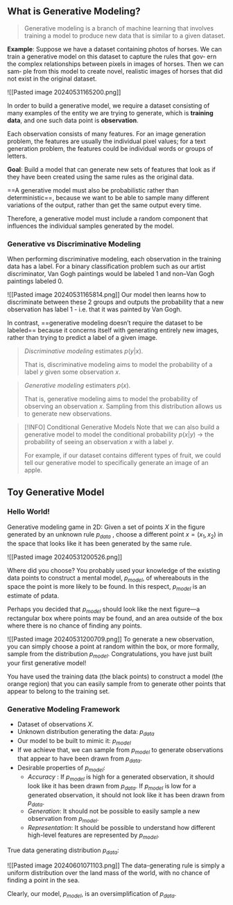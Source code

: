 ## What is Generative Modeling?

> Generative modeling is a branch of machine learning that involves training a model to produce new data that is similar to a given dataset.

**Example**:
Suppose we have a dataset containing photos of horses. We can train a generative model on this dataset to capture the rules that gov‐ ern the complex relationships between pixels in images of horses. Then we can sam‐ ple from this model to create novel, realistic images of horses that did not exist in the original dataset. 

![[Pasted image 20240531165200.png]]

In order to build a generative model, we require a dataset consisting of many examples of the entity we are trying to generate, which is **training data**, and one such data point is **observation**.

Each observation consists of many features. For an image generation problem, the features are usually the individual pixel values; for a text generation problem, the features could be individual words or groups of letters. 

**Goal**: Build a model that can generate new sets of features that look as if they have been created using the same rules as the original data. 

==A generative model must also be probabilistic rather than deterministic==, because we want to be able to sample many different variations of the output, rather than get the same output every time.

Therefore, a generative model must include a random component that influences the individual samples generated by the model. 

### Generative vs Discriminative Modeling

When performing discriminative modeling, each observation in the training data has a label. For a binary classification problem such as our artist discriminator, Van Gogh paintings would be labeled 1 and non–Van Gogh paintings labeled 0.

![[Pasted image 20240531165814.png]]
Our model then learns how to discriminate between these 2 groups and outputs the probability that a new observation has label 1 - i.e. that it was painted by Van Gogh.

In contrast, ==generative modeling doesn’t require the dataset to be labeled== because it concerns itself with generating entirely new images, rather than trying to predict a label of a given image.

> *Discriminative modeling* estimates $p(y|x)$. 
> 
> That is, discriminative modeling aims to model the probability of a label $y$ given some observation $x$.

> *Generative modeling* estimaters $p(x)$.
> 
> That is, generative modeling aims to model the probability of observing an observation $x$. Sampling from this distribution allows us to generate new observations.

> [!INFO] Conditional Generative Models
>  Note that we can also build a generative model to model the conditional probability $p(x|y)$ → the probability of seeing an observation $x$ with a label $y$.  
>  
>  For example, if our dataset contains different types of fruit, we could tell our generative model to specifically generate an image of an apple.

## Toy Generative Model

### Hello World!

Generative modeling game in 2D: 
Given a set of points $X$ in the figure generated by an unknown rule $p_{data}$ , choose a different point $x=(x_1, x_2)$ in the space that looks like it has been generated by the same rule. 

![[Pasted image 20240531200526.png]]

Where did you choose? You probably used your knowledge of the existing data points to construct a mental model, $p_{model}$, of whereabouts in the space the point is more likely to be found. In this respect, $p_{model}$ is an estimate of pdata. 

Perhaps you decided that $p_{model}$ should look like the next figure—a rectangular box where points may be found, and an area outside of the box where there is no chance of finding any points.

![[Pasted image 20240531200709.png]]
To generate a new observation, you can simply choose a point at random within the box, or more formally, sample from the distribution $p_{model}$. Congratulations, you have just built your first generative model! 

You have used the training data (the black points) to construct a model (the orange region) that you can easily sample from to generate other points that appear to belong to the training set.

### Generative Modeling Framework
- Dataset of observations $X$.
- Unknown distribution generating the data: $p_{data}$
- Our model to be built to mimic it: $p_{model}$
- If we achieve that, we can sample from $p_{model}$ to generate observations that appear to have been drawn from $p_{data}$.
- Desirable properties of $p_{model}$: 
	-  *Accuracy* : If $p_{model}$ is high for a generated observation, it should look like it has been drawn from $p_{data}$. If $p_{model}$ is low for a generated observation, it should not look like it has been drawn from $p_{data}$. 
	- *Generation*: It should not be possible to easily sample a new observation from $p_{model}$.
	- *Representation*: It should be possible to understand how different high-level features are represented by $p_{model}$. 

True data generating distribution $p_{data}$: 

![[Pasted image 20240601071103.png]]
The data-generating rule is simply a uniform distribution over the land mass of the world, with no chance of finding a point in the sea.

Clearly, our model, $p_{model}$, is an oversimplification of $p_{data}$. 













